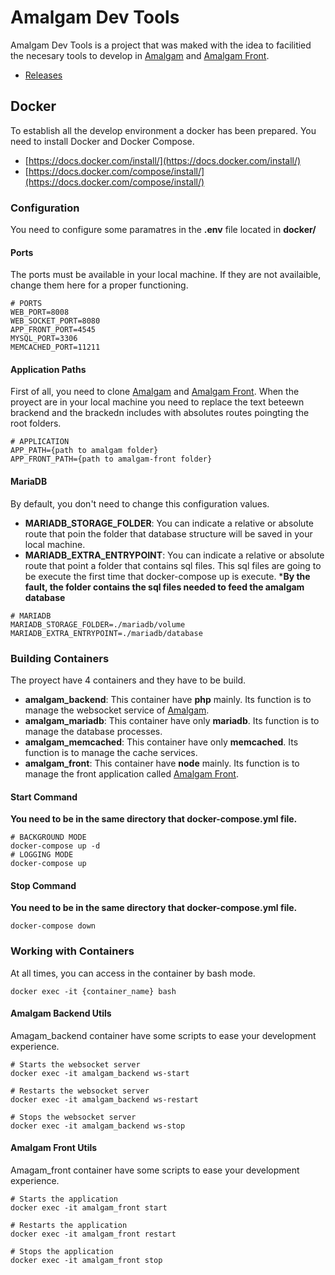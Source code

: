 # Amalgam Dev Tools
Amalgam Dev Tools is a project that was maked with the idea to facilitied the necesary tools to develop in  [Amalgam](https://github.com/ogueta93/amalgam) and [Amalgam Front](https://github.com/ogueta93/amalgam-front).

- [Releases](https://github.com/ogueta93/amalgam-dev-tools/releases)


## Docker
To establish all the develop environment a docker has been prepared. You need to install Docker and Docker Compose.

- [https://docs.docker.com/install/](https://docs.docker.com/install/)
- [https://docs.docker.com/compose/install/](https://docs.docker.com/compose/install/)

### Configuration
You need to configure some paramatres in the **.env** file located in **docker/**

#### Ports
The ports must be available in your local machine. If they are not availaible, change them here for a proper functioning.

```
# PORTS
WEB_PORT=8008
WEB_SOCKET_PORT=8080
APP_FRONT_PORT=4545
MYSQL_PORT=3306
MEMCACHED_PORT=11211
```

#### Application Paths
First of all, you need to clone [Amalgam](https://github.com/ogueta93/amalgam) and [Amalgam Front](https://github.com/ogueta93/amalgam-front). When the proyect are in your local machine you need to replace the text beteewn brackend and the brackedn includes with absolutes routes poingting the root folders.

```
# APPLICATION
APP_PATH={path to amalgam folder}
APP_FRONT_PATH={path to amalgam-front folder}
```

#### MariaDB
By default, you don't need to change this configuration values.
- **MARIADB_STORAGE_FOLDER**:  You can indicate a relative or absolute route that poin the folder that database structure will be saved in your local machine.
- **MARIADB_EXTRA_ENTRYPOINT**:  You can indicate a relative or absolute route that point a folder that contains sql files. This sql files are going to be execute the first time that docker-compose up is execute. 
***By the fault, the folder contains the sql files needed to feed the amalgam database**
```
# MARIADB
MARIADB_STORAGE_FOLDER=./mariadb/volume
MARIADB_EXTRA_ENTRYPOINT=./mariadb/database
```
### Building Containers
The proyect have 4 containers and they have to be build.
- **amalgam_backend**:  This container have **php** mainly. Its function is to manage the websocket service of [Amalgam](https://github.com/ogueta93/amalgam).
- **amalgam_mariadb**:  This container have only **mariadb**. Its function is to manage the database processes.
-  **amalgam_memcached**:  This container have only **memcached**. Its function is to manage the cache services.
-  **amalgam_front**:  This container have **node** mainly. Its function is to manage the front application called [Amalgam Front](https://github.com/ogueta93/amalgam-front).

#### Start Command
**You need to be in the same directory that docker-compose.yml file.**

```
# BACKGROUND MODE
docker-compose up -d 
# LOGGING MODE
docker-compose up
```
#### Stop Command
**You need to be in the same directory that docker-compose.yml file.**

```
docker-compose down
```

### Working with Containers
At all times, you can access in the container by bash mode.

```
docker exec -it {container_name} bash
```

#### Amalgam Backend Utils
Amagam_backend container have some scripts to ease your development experience.
```
# Starts the websocket server
docker exec -it amalgam_backend ws-start

# Restarts the websocket server
docker exec -it amalgam_backend ws-restart

# Stops the websocket server
docker exec -it amalgam_backend ws-stop
```

#### Amalgam Front Utils
Amagam_front container have some scripts to ease your development experience.
```
# Starts the application
docker exec -it amalgam_front start

# Restarts the application
docker exec -it amalgam_front restart

# Stops the application
docker exec -it amalgam_front stop
```
